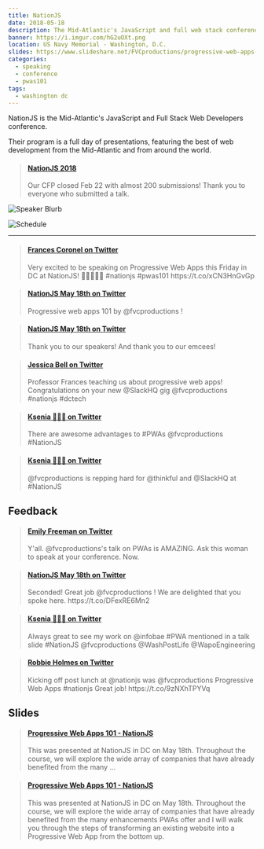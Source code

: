 ```yaml
---
title: NationJS
date: 2018-05-18
description: The Mid-Atlantic's JavaScript and full web stack conference!
banner: https://i.imgur.com/hG2uOXt.png
location: US Navy Memorial - Washington, D.C.
slides: https://www.slideshare.net/FVCproductions/progressive-web-apps-101-nationjs
categories:
  - speaking
  - conference
  - pwas101
tags:
  - washington dc
---
```


NationJS is the Mid-Atlantic's JavaScript and Full Stack Web Developers conference.

Their program is a full day of presentations, featuring the best of web development from the Mid-Atlantic and from around the world.

<blockquote class="embedly-card"><h4><a href="http://nationjs.com/main/index">NationJS 2018</a></h4><p>Our CFP closed Feb 22 with almost 200 submissions! Thank you to everyone who submitted a talk.</p></blockquote>
<script async src="//cdn.embedly.com/widgets/platform.js" charset="UTF-8"></script>

![Speaker Blurb](https://i.imgur.com/Zz3aKTA.png)

![Schedule](https://i.imgur.com/iqCXRsn.png)

---

<blockquote class="embedly-card"><h4><a href="https://twitter.com/fvcproductions/status/995753005956943874">Frances Coronel on Twitter</a></h4><p>Very excited to be speaking on Progressive Web Apps this Friday in DC at NationJS! 🎉👩🏽‍💻️💬️ #nationjs #pwas101 https://t.co/xCN3HnGvGp</p></blockquote>
<script async src="//cdn.embedly.com/widgets/platform.js" charset="UTF-8"></script>

<blockquote class="embedly-card"><h4><a href="https://twitter.com/nationjs/status/997545222140825603">NationJS May 18th on Twitter</a></h4><p>Progressive web apps 101 by @fvcproductions !</p></blockquote>
<script async src="//cdn.embedly.com/widgets/platform.js" charset="UTF-8"></script>

<blockquote class="embedly-card"><h4><a href="https://twitter.com/nationjs/status/997544720871182336">NationJS May 18th on Twitter</a></h4><p>Thank you to our speakers! And thank you to our emcees!</p></blockquote>
<script async src="//cdn.embedly.com/widgets/platform.js" charset="UTF-8"></script>

<blockquote class="embedly-card"><h4><a href="https://twitter.com/SirJesstheBrave/status/997539648242102272">Jessica Bell on Twitter</a></h4><p>Professor Frances teaching us about progressive web apps! Congratulations on your new @SlackHQ gig @fvcproductions #nationjs #dctech</p></blockquote>
<script async src="//cdn.embedly.com/widgets/platform.js" charset="UTF-8"></script>

<blockquote class="embedly-card"><h4><a href="https://twitter.com/kscoult/status/997541234884431872">Ksenia 👩🏼‍💻 on Twitter</a></h4><p>There are awesome advantages to #PWAs @fvcproductions #NationJS</p></blockquote>
<script async src="//cdn.embedly.com/widgets/platform.js" charset="UTF-8"></script>

<blockquote class="embedly-card"><h4><a href="https://twitter.com/kscoult/status/997539792995995649">Ksenia 👩🏼‍💻 on Twitter</a></h4><p>@fvcproductions is repping hard for @thinkful and @SlackHQ at #NationJS</p></blockquote>
<script async src="//cdn.embedly.com/widgets/platform.js" charset="UTF-8"></script>

## Feedback

<blockquote class="embedly-card"><h4><a href="https://twitter.com/editingemily/status/997541764973191168">Emily Freeman on Twitter</a></h4><p>Y'all. @fvcproductions's talk on PWAs is AMAZING. Ask this woman to speak at your conference. Now.</p></blockquote>
<script async src="//cdn.embedly.com/widgets/platform.js" charset="UTF-8"></script>

<blockquote class="embedly-card"><h4><a href="https://twitter.com/nationjs/status/997554245581918208">NationJS May 18th on Twitter</a></h4><p>Seconded! Great job @fvcproductions ! We are delighted that you spoke here. https://t.co/DFexRE6Mn2</p></blockquote>
<script async src="//cdn.embedly.com/widgets/platform.js" charset="UTF-8"></script>

<blockquote class="embedly-card"><h4><a href="https://twitter.com/kscoult/status/997542144905752577">Ksenia 👩🏼‍💻 on Twitter</a></h4><p>Always great to see my work on @infobae #PWA mentioned in a talk slide #NationJS @fvcproductions @WashPostLife @WapoEngineering</p></blockquote>
<script async src="//cdn.embedly.com/widgets/platform.js" charset="UTF-8"></script>

<blockquote class="embedly-card"><h4><a href="https://twitter.com/RobbieTheGeek/status/997553883496009731">Robbie Holmes on Twitter</a></h4><p>Kicking off post lunch at @nationjs was @fvcproductions Progressive Web Apps #nationjs Great job! https://t.co/9zNXhTPYVq</p></blockquote>
<script async src="//cdn.embedly.com/widgets/platform.js" charset="UTF-8"></script>

## Slides

<blockquote class="embedly-card"><h4><a href="https://www.slideshare.net/FVCproductions/progressive-web-apps-101-nationjs">Progressive Web Apps 101 - NationJS</a></h4><p>This was presented at NationJS in DC on May 18th. Throughout the course, we will explore the wide array of companies that have already benefited from the many ...</p></blockquote>
<script async src="//cdn.embedly.com/widgets/platform.js" charset="UTF-8"></script>

<blockquote class="embedly-card"><h4><a href="https://www.youtube.com/watch?v=XvE-rIpo5RU">Progressive Web Apps 101 - NationJS</a></h4><p>This was presented at NationJS in DC on May 18th. Throughout the course, we will explore the wide array of companies that have already benefited from the many enhancements PWAs offer and I will walk you through the steps of transforming an existing website into a Progressive Web App from the bottom up.</p></blockquote>
<script async src="//cdn.embedly.com/widgets/platform.js" charset="UTF-8"></script>
